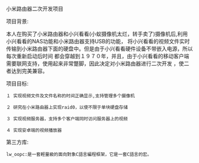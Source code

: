 小米路由器二次开发项目

项目背景:

  本人在购买了小米路由器和小兴看看(小蚁摄像机太烂，转手卖了)摄像机后,利用小兴看看的NAS功能和小米路由器支持USB的功能，
将小兴看看的视频文件实时传输到小米路由器下面的硬盘中。但是由于小兴看看硬件设备不带嵌入电源，所以每次重新启动后时间
都会穿越到１９７０年，并且，由于小兴看看的移动客户端需要联网支持，使用起来非常蹩脚，因此决定对小米路由器进行二次开发
，使二者达到完美兼容。

项目目标:

    １ 实现视频文件及文件名称的时间正确显示,支持管理多个摄像机

    ２ 研究在小米路由器上实现raid0，以使不限于单块硬盘存储

    ３ 实现视频服务器，支持多个客户端同时访问服务器上的视频

    ４ 实现安卓端的视频播放器

第三方库:

    lw_oopc:是一套輕量級的面向對象C語言編程框架，它是一套C語言的宏。




